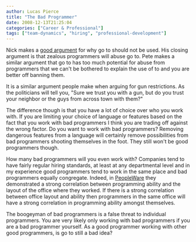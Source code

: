 ```yaml
---
author: Lucas Pierce
title: "The Bad Programmer"
date: 2008-12-13T21:25:04
categories: ["Career & Professional"]
tags: ["team-dynamics", "hiring", "professional-development"]
---
```


Nick makes a [good argument](http://www.bonnycode.com/guide/2008/12/in-defense-of-go-to.html#comment-142318906) for why go to should not be used. His closing argument is that zealous programmers will abuse go to. Pete makes a similar argument that go to has too much potential for abuse from programmers that we can't be bothered to explain the use of to and you are better off banning them.

It is a similar argument people make when arguing for gun restrictions. As the politicians will tell you, "Sure we trust you with a gun, but do you trust your neighbor or the guys from across town with them?"

The difference though is that you have a lot of choice over who you work with. If you are limiting your choice of language or features based on the fact that you work with bad programmers I think you are trading off against the wrong factor. Do you want to work with bad programmers? Removing dangerous features from a language will certainly remove possibilities from bad programmers shooting themselves in the foot. They still won't be good programmers though.

How many bad programmers will you even work with? Companies tend to have fairly regular hiring standards, at least at any departmental level and in my experience good programmers tend to work in the same place and bad programmers equally congregate. Indeed, in [PeopleWare](http://www.amazon.com/Peopleware-Productive-Projects-Teams-Second/dp/0932633439/ref=sr_1_1?ie=UTF8&s=books&qid=1229231876&sr=1-1) they demonstrated a strong correlation between programming ability and the layout of the office where they worked. If there is a strong correlation between office layout and ability then programmers in the same office will have a strong correlation in programming ability amongst themselves.

The boogeyman of bad programmers is a false threat to individual programmers. You are very likely only working with bad programmers if you are a bad programmer yourself. As a good programmer working with other good programmers, is go to still a bad idea?